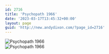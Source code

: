 ```yaml
---
id: 2716
title: 'Psychopath 1966'
date: '2023-03-17T13:45:32+00:00'
layout: page
guid: 'http://new.andydixon.com/?page_id=2716'
---
```


![Psychopath 1966](https://i0.wp.com/assets.g8x2.ldn.idrivee2-23.com/posters/Psychopath%201966%2001.jpg?w=1200&ssl=1 "Psychopath 1966")  
![Psychopath 1966](https://i0.wp.com/assets.g8x2.ldn.idrivee2-23.com/posters/Psychopath%201966%2002.jpg?w=1200&ssl=1 "Psychopath 1966")
